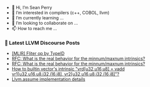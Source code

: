 - 👋 Hi, I’m Sean Perry
- 👀 I’m interested in compilers (c++, COBOL, llvm)
- 🌱 I’m currently learning ...
- 💞️ I’m looking to collaborate on ...
- 📫 How to reach me ...

<!---
s66perry/s66perry is a ✨ special ✨ repository because its `README.md` (this file) appears on your GitHub profile.
You can click the Preview link to take a look at your changes.
--->
### 📕 Latest LLVM Discourse Posts

<!-- DISCOURSE-LLVM:START -->
- [[MLIR] Fliter op by TypeID](https://discourse.llvm.org/t/mlir-fliter-op-by-typeid/79149#post_1)
- [RFC: What is the real behavior for the minnum/maxnum intrinsics?](https://discourse.llvm.org/t/rfc-what-is-the-real-behavior-for-the-minnum-maxnum-intrinsics/49211#post_8)
- [RFC: What is the real behavior for the minnum/maxnum intrinsics?](https://discourse.llvm.org/t/rfc-what-is-the-real-behavior-for-the-minnum-maxnum-intrinsics/49211#post_7)
- [How to builtin vector&#39;s intrinsic &quot;vrd[u32,u16,u8] = vadd vr1[u32,u16,u8,i32,i16,i8], vr2[u32,u16,u8,i32,i16,i8]&quot;?](https://discourse.llvm.org/t/how-to-builtin-vectors-intrinsic-vrd-u32-u16-u8-vadd-vr1-u32-u16-u8-i32-i16-i8-vr2-u32-u16-u8-i32-i16-i8/79147#post_1)
- [Llvm.assume implementation details](https://discourse.llvm.org/t/llvm-assume-implementation-details/79146#post_4)
<!-- DISCOURSE-LLVM:END -->
